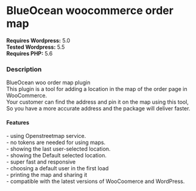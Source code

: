 <h1>BlueOcean woocommerce order map</h1>
<strong>Requires Wordpress:</strong> 5.0 <br>
<strong>Tested Wordpress:</strong> 5.5 <br>
<strong>Requires PHP:</strong> 5.6 <br>

<h3>Description</h3>
BlueOcean woo order map plugin <br>
This plugin is a tool for adding a location in the map of the order page in WooCommerce. <br>
Your customer can find the address and pin it on the map using this tool, <br>
So you have a more accurate address and the package will deliver faster.  <br>

<h4>Features</h4>
- using Openstreetmap service.<br>
- no tokens are needed for using maps.<br>
- showing the last user-selected location.<br>
- showing the Default selected location.<br>
- super fast and responsive<br>
- choosing a default user in the first load<br>
- printing the map and sharing it<br>
- compatible with the latest versions of WooCoomerce and WordPress.<br>
